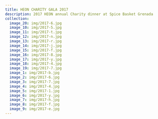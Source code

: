 ```yaml
---
title: HEON CHARITY GALA 2017
description: 2017 HEON annual Charity dinner at Spice Basket Grenada
collection:
  image_20: img/2017-6.jpg
  image_10: img/2017-5.jpg
  image_11: img/2017-t.jpg
  image_12: img/2017-n.jpg
  image_13: img/2017-r.jpg
  image_14: img/2017-j.jpg
  image_15: img/2017-f.jpg
  image_16: img/2017-8.jpg
  image_17: img/2017-y.jpg
  image_18: img/2017-4.jpg
  image_19: img/2017-7.jpg
  image_1: img/2017-b.jpg
  image_2: img/2017-6.jpg
  image_3: img/2017-7.jpg
  image_4: img/2017-4.jpg
  image_5: img/2017-1.jpg
  image_6: img/2017-y.jpg
  image_7: img/2017-h.jpg
  image_8: img/2017-f.jpg
  image_9: img/2017-e.jpg
---
```


